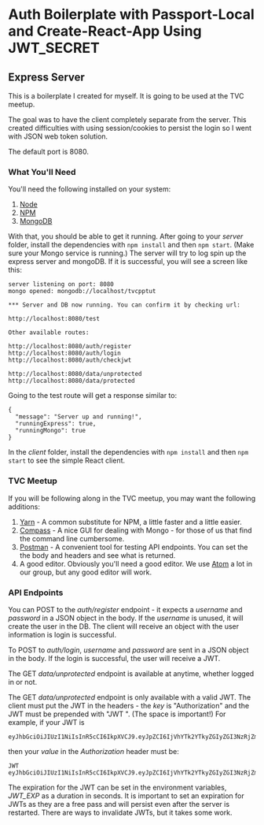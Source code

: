 # Auth Boilerplate with Passport-Local and Create-React-App Using JWT_SECRET
## Express Server

This is a boilerplate I created for myself. It is going to be used at the TVC meetup.

The goal was to have the client completely separate from the server. This created difficulties with using session/cookies to persist the login so I went with JSON web token solution.

The default port is 8080.

### What You'll Need

You'll need the following installed on your system:

1. [Node](https://nodejs.org/en/)
2. [NPM](https://www.npmjs.com/)
3. [MongoDB](https://www.mongodb.com/)

With that, you should be able to get it running. After going to your *server* folder, install the dependencies with `npm install` and then `npm start`. (Make sure your Mongo service is running.) The server will try to log spin up the express server and mongoDB. If it is successful, you will see a screen like this:

```
server listening on port: 8080
mongo opened: mongodb://localhost/tvcpptut

*** Server and DB now running. You can confirm it by checking url:

http://localhost:8080/test

Other available routes:

http://localhost:8080/auth/register
http://localhost:8080/auth/login
http://localhost:8080/auth/checkjwt

http://localhost:8080/data/unprotected
http://localhost:8080/data/protected
```
Going to the test route will get a response similar to:
```
{
  "message": "Server up and running!",
  "runningExpress": true,
  "runningMongo": true
}
```

In the *client* folder, install the dependencies with `npm install` and then `npm start` to see the simple React client.

### TVC Meetup

If you will be following along in the TVC meetup, you may want the following additions:

1. [Yarn](https://yarnpkg.com/en/) - A common substitute for NPM, a little faster and a little easier.
2. [Compass](https://www.mongodb.com/products/compass) - A nice GUI for dealing with Mongo - for those of us that find the command line cumbersome.
3. [Postman](https://www.getpostman.com/) - A convenient tool for testing API endpoints. You can set the the body and headers and see what is returned.
4. A good editor. Obviously you'll need a good editor. We use [Atom](https://atom.io/) a lot in our group, but any good editor will work.

### API Endpoints

You can POST to the *auth/register* endpoint - it expects a *username* and *password*  in a JSON object in the body. If the *username* is unused, it will create the user in the DB. The client will receive an object with the user information is login is successful.

To POST to *auth/login*, *username* and *password* are sent in a JSON object in the body. If the login is successful, the user will receive a JWT.

The GET *data/unprotected* endpoint is available at anytime, whether logged in or not.

The GET *data/unprotected* endpoint is only available with a valid JWT. The client must put the JWT in the headers - the *key* is "Authorization" and the JWT must be prepended with "JWT ". (The space is important!) For example, if your JWT is
```
eyJhbGciOiJIUzI1NiIsInR5cCI6IkpXVCJ9.eyJpZCI6IjVhYTk2YTkyZGIyZGI3NzRjZmE5MDJkO127ImV4cCI6MTUyMTA1MzUy4SwiaWF0IjoxNTIxMDUyOTI1fQ.R2fr4QXAMy3VgYgLpBO3GLoS_Ok5v_qJd5nsuaBP3J0
```
then your *value* in the *Authorization* header must be:
```
JWT eyJhbGciOiJIUzI1NiIsInR5cCI6IkpXVCJ9.eyJpZCI6IjVhYTk2YTkyZGIyZGI3NzRjZmE5MDJkO127ImV4cCI6MTUyMTA1MzUy4SwiaWF0IjoxNTIxMDUyOTI1fQ.R2fr4QXAMy3VgYgLpBO3GLoS_Ok5v_qJd5nsuaBP3J0
```

The expiration for the JWT can be set in the environment variables, *JWT_EXP* as a duration in seconds. It is important to set an expiration for JWTs as they are a free pass and will persist even after the server is restarted. There are ways to invalidate JWTs, but it takes some work.

